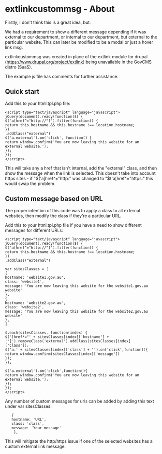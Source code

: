 # extlinkcustommsg - About

Firstly, I don't think this is a great idea, but:

We had a requirement to show a different message depending if it was external to our department, or internal to our department, but external to the particular website. This can later be modified to be a modal or just a hover link msg.

extlinkcustommsg was created in place of the extlink module for drupal (https://www.drupal.org/project/extlink) being unavailable in the GovCMS distro (SaaS).

The example js file has comments for further assistance.

## Quick start 

Add this to your html.tpl.php file:


    <script type="text/javascript" language="javascript">
    jQuery(document).ready(function($) {
    $('a[href^="http://"]').filter(function() {
    return this.hostname && this.hostname !== location.hostname;
    })
    .addClass("external")
    $('a.external').on('click', function() {
    return window.confirm('You are now leaving this website for an external website.');
    });
    });
    </script>

This will take any a href that isn't internal, add the "external" class, and then show the message when the link is selected. This doesn't take into account https sites - if "$('a[href^="http:" was changed to "$('a[href^="https:" this would swap the problem.

## Custom message based on URL

The proper intention of this code was to apply a class to all external websites, then modify the class if they're a particular URL.

Add this to your html.tpl.php file if you have a need to show different messages for different URLs:

    <script type="text/javascript" language="javascript">
    jQuery(document).ready(function($) {
    $('a[href^="http://"]').filter(function() {
    return this.hostname && this.hostname !== location.hostname;
    })
    .addClass("external")

    var sitesClasses = [
    {
    hostname: 'website1.gov.au', 
    class: 'website1', 
    message: 'You are now leaving this website for the website1.gov.au website'
    },
    {
    hostname: 'website2.gov.au', 
    class: 'website2',
    message: 'You are now leaving this website for the website2.gov.au website'
    },
    ] 

    $.each(sitesClasses, function(index) {
    $('[href*="' + sitesClasses[index]['hostname'] + '"]').removeClass('external').addClass(sitesClasses[index]     ['class']);
    $('a.' + sitesClasses[index]['class'] + '').on('click',function(){
    return window.confirm(sitesClasses[index]['message'])
    });
    });

    $('a.external').on('click',function(){
    return window.confirm('You are now leaving this website for an external website.');
    });
    });
    </script>

Any number of custom messages for urls can be added by adding this text under var sitesClasses:
```   
   {
   hostname: 'URL', 
   class: 'class', 
   message: 'Your message'
    },
```

This will mitigate the http/https issue if one of the selected websites has a custom external link message.
